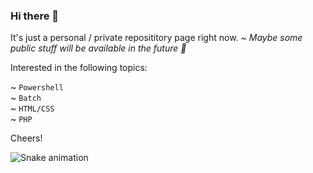 ### Hi there 👋

It's just a personal / private reposititory page right now. ~ <i>Maybe some public stuff will be available in the future 🔮</i>


Interested in the following topics:

~ <code>Powershell</code><br>
~ <code>Batch</code><br>
~ <code>HTML/CSS</code><br>
~ <code>PHP</code>


Cheers!

![Snake animation](https://github.com/{{your_username}}/{{your_username}}/blob/output/github-contribution-grid-snake.svg)
